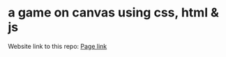 # a game on canvas using css, html & js

Website link to this repo:
<a href="https://ahvir.github.io/canvas-game/" target="_blank">Page link</a>
